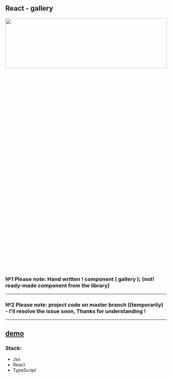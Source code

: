 ## React - gallery

<div align="center"><img src="https://github.com/React-gallery/blob/main/galleryShot.JPG" width="100%" height="20%"></img></div>

### №1 Please note: Hand written ! component ( gallery ); (not! ready-made component from the library)
---
### №2 Please note: project code on master branch ((temporarily) - I'll resolve the issue soon, Thanks for understanding !
---

[demo](https://wolf-gallery-indol.vercel.app)
---

### Stack: 

* Jsx
* React
* TypeScript

